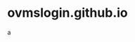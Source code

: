 # ovmslogin.github.io
<!DOCTYPE html>

<html>
<head>
<body>
  
  <a href="index.html" target=_blank title=">:)">
  </a>a
  
</body>
</head>
</html>
